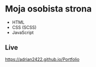# Moja osobista strona
- HTML
- CSS (SCSS)
- JavaScript

## Live
https://adrian2422.github.io/Portfolio